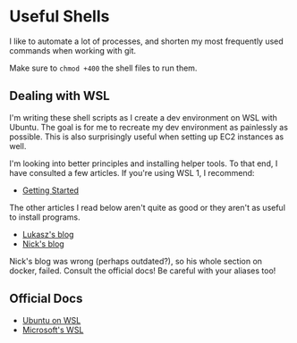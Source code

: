 # Useful Shells

I like to automate a lot of processes, and shorten my most frequently used commands when working with git.

Make sure to `chmod +400` the shell files to run them.

## Dealing with WSL

I'm writing these shell scripts as I create a dev environment on WSL with Ubuntu. The goal is for me to recreate my dev environment as painlessly as possible. This is also surprisingly useful when setting up EC2 instances as well.

I'm looking into better principles and installing helper tools. To that end, I have consulted a few articles. If you're using WSL 1, I recommend:

- [Getting Started](https://medium.com/@janelgbrandon/a-guide-for-using-wsl-for-development-d135670313a6)

The other articles I read below aren't quite as good or they aren't as useful to install programs.

- [Lukasz's blog](https://cepa.io/2018/02/10/linuxizing-your-windows-pc-part1/#getting-terminal)
- [Nick's blog](https://nickjanetakis.com/blog/a-linux-dev-environment-on-windows-with-wsl-docker-tmux-and-vscode)

Nick's blog was wrong (perhaps outdated?), so his whole section on docker, failed. Consult the official docs! Be careful with your aliases too!


## Official Docs

* [Ubuntu on WSL](https://ubuntu.com/wsl)
* [Microsoft's WSL](https://docs.microsoft.com/en-us/windows/wsl/install-win10)
